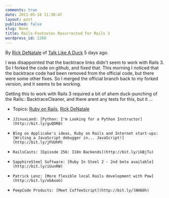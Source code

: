 ```yaml
---
comments: true
date: 2011-05-18 11:30:47
layout: post
published: false
slug: None
title: Rails-Footnotes Resurrected For Rails 3
wordpress_id: 2260
---
```





				

By [Rick DeNatale](http://rubyreflector.com/Rick-DeNatale) of [Talk Like A Duck](http://bit.ly/j28bh) 5 days ago.


				

I was disappointed that the backtrace links didn't seem to work with  Rails 3.  So I forked the code on github, and fixed that.  This morning I noticed that the backtrace code had been removed from the official code, but there were some other fixes. So I merged the official branch back to my forked version, and it seems to be working.

Getting this to work with  Rails 3 required a bit of  ahem duck-punching of the  Rails:: BacktraceCleaner, and there arent any tests for this, but it …


				



				
  * Topics: [Ruby on Rails](http://rubyreflector.com/Ruby-on-Rails), [Rick DeNatale](http://rubyreflector.com/Rick-DeNatale)


				
        
  * 
		JJinuxLand: [Python: I'm Looking for a Python Instructor](http://bit.ly/guQDRB)
		


        
  * 
		Blog on Applicake's ideas, Ruby on Rails and Internet start-ups: [Writing a JavaScript debugger in... JavaScript!](http://bit.ly/jFUUhM)
		


        
  * 
		RailsCasts: [Episode 256: I18n Backends](http://bit.ly/ikBjTu)
		


        
  * 
		SapphireSteel Software: [Ruby In Steel 2 - 2nd beta available](http://bit.ly/iUunRW)
		


        
  * 
		Patrick Lenz: [More flexible local Rails development with Pow](http://bit.ly/ebAxoG)
		


        
  * 
		PeepCode Products: [Meet CoffeeScript](http://bit.ly/lNH6Oh)
		





				
			
